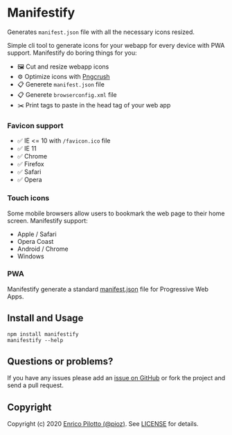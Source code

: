 # Manifestify

Generates `manifest.json` file with all the necessary icons resized.

Simple cli tool to generate icons for your webapp for every device with PWA support.
Manifestify do boring things for you:

- 🖼 Cut and resize webapp icons
- ⚙️ Optimize icons with [Pngcrush](https://pmt.sourceforge.io/pngcrush/)
- 📋 Generete `manifest.json` file
- 📋 Generete `browserconfig.xml` file
- ✂️ Print tags to paste in the head tag of your web app

### Favicon support

- ✅ IE <= 10 with `/favicon.ico` file
- ✅ IE 11
- ✅ Chrome
- ✅ Firefox
- ✅ Safari
- ✅ Opera

### Touch icons

Some mobile browsers allow users to bookmark the web page to their home screen. Manifestify support:

- Apple / Safari
- Opera Coast
- Android / Chrome
- Windows

### PWA

Manifestify generate a standard [manifest.json](https://developer.mozilla.org/en-US/docs/Web/Manifest) file for Progressive Web Apps.

## Install and Usage

```
npm install manifestify
manifestify --help
```

## Questions or problems?

If you have any issues please add an [issue on
GitHub](https://github.com/pioz/manifestify/issues) or fork the project and send a
pull request.

## Copyright

Copyright (c) 2020 [Enrico Pilotto (@pioz)](https://github.com/pioz). See
[LICENSE](https://github.com/pioz/manifestify/blob/master/LICENSE) for details.
